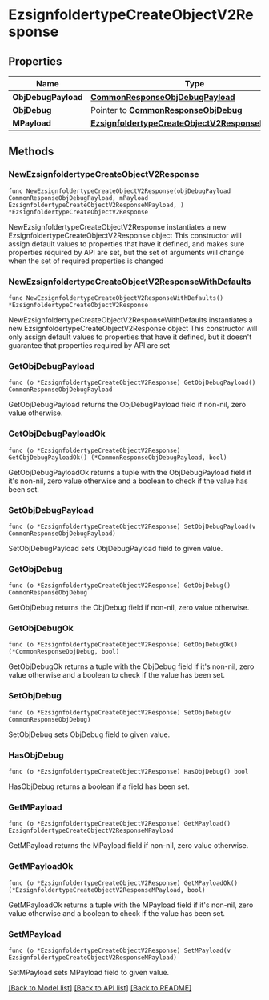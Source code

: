 # EzsignfoldertypeCreateObjectV2Response

## Properties

Name | Type | Description | Notes
------------ | ------------- | ------------- | -------------
**ObjDebugPayload** | [**CommonResponseObjDebugPayload**](CommonResponseObjDebugPayload.md) |  | 
**ObjDebug** | Pointer to [**CommonResponseObjDebug**](CommonResponseObjDebug.md) |  | [optional] 
**MPayload** | [**EzsignfoldertypeCreateObjectV2ResponseMPayload**](EzsignfoldertypeCreateObjectV2ResponseMPayload.md) |  | 

## Methods

### NewEzsignfoldertypeCreateObjectV2Response

`func NewEzsignfoldertypeCreateObjectV2Response(objDebugPayload CommonResponseObjDebugPayload, mPayload EzsignfoldertypeCreateObjectV2ResponseMPayload, ) *EzsignfoldertypeCreateObjectV2Response`

NewEzsignfoldertypeCreateObjectV2Response instantiates a new EzsignfoldertypeCreateObjectV2Response object
This constructor will assign default values to properties that have it defined,
and makes sure properties required by API are set, but the set of arguments
will change when the set of required properties is changed

### NewEzsignfoldertypeCreateObjectV2ResponseWithDefaults

`func NewEzsignfoldertypeCreateObjectV2ResponseWithDefaults() *EzsignfoldertypeCreateObjectV2Response`

NewEzsignfoldertypeCreateObjectV2ResponseWithDefaults instantiates a new EzsignfoldertypeCreateObjectV2Response object
This constructor will only assign default values to properties that have it defined,
but it doesn't guarantee that properties required by API are set

### GetObjDebugPayload

`func (o *EzsignfoldertypeCreateObjectV2Response) GetObjDebugPayload() CommonResponseObjDebugPayload`

GetObjDebugPayload returns the ObjDebugPayload field if non-nil, zero value otherwise.

### GetObjDebugPayloadOk

`func (o *EzsignfoldertypeCreateObjectV2Response) GetObjDebugPayloadOk() (*CommonResponseObjDebugPayload, bool)`

GetObjDebugPayloadOk returns a tuple with the ObjDebugPayload field if it's non-nil, zero value otherwise
and a boolean to check if the value has been set.

### SetObjDebugPayload

`func (o *EzsignfoldertypeCreateObjectV2Response) SetObjDebugPayload(v CommonResponseObjDebugPayload)`

SetObjDebugPayload sets ObjDebugPayload field to given value.


### GetObjDebug

`func (o *EzsignfoldertypeCreateObjectV2Response) GetObjDebug() CommonResponseObjDebug`

GetObjDebug returns the ObjDebug field if non-nil, zero value otherwise.

### GetObjDebugOk

`func (o *EzsignfoldertypeCreateObjectV2Response) GetObjDebugOk() (*CommonResponseObjDebug, bool)`

GetObjDebugOk returns a tuple with the ObjDebug field if it's non-nil, zero value otherwise
and a boolean to check if the value has been set.

### SetObjDebug

`func (o *EzsignfoldertypeCreateObjectV2Response) SetObjDebug(v CommonResponseObjDebug)`

SetObjDebug sets ObjDebug field to given value.

### HasObjDebug

`func (o *EzsignfoldertypeCreateObjectV2Response) HasObjDebug() bool`

HasObjDebug returns a boolean if a field has been set.

### GetMPayload

`func (o *EzsignfoldertypeCreateObjectV2Response) GetMPayload() EzsignfoldertypeCreateObjectV2ResponseMPayload`

GetMPayload returns the MPayload field if non-nil, zero value otherwise.

### GetMPayloadOk

`func (o *EzsignfoldertypeCreateObjectV2Response) GetMPayloadOk() (*EzsignfoldertypeCreateObjectV2ResponseMPayload, bool)`

GetMPayloadOk returns a tuple with the MPayload field if it's non-nil, zero value otherwise
and a boolean to check if the value has been set.

### SetMPayload

`func (o *EzsignfoldertypeCreateObjectV2Response) SetMPayload(v EzsignfoldertypeCreateObjectV2ResponseMPayload)`

SetMPayload sets MPayload field to given value.



[[Back to Model list]](../README.md#documentation-for-models) [[Back to API list]](../README.md#documentation-for-api-endpoints) [[Back to README]](../README.md)


